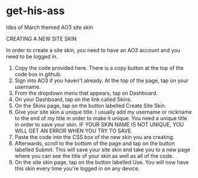 # get-his-ass
Ides of March themed AO3 site skin

CREATING A NEW SITE SKIN

In order to create a site skin, you need to have an AO3 account and you need to be logged in.

1. Copy the code provided here. There is a copy button at the top of the code box in github.
2. Sign into AO3 if you haven't already. At the top of the page, tap on your username.
3.  From the dropdown menu that appears, tap on Dashboard.
4.  On your Dashboard, tap on the link called Skins.
5.  On the Skins page, tap on the button labelled Create Site Skin.
6.  Give your site skin a unique title. I usually add my username or nickname to the end of my title in order to make it unique. You need a unique title in order to save your skin. IF YOUR SKIN NAME IS NOT UNIQUE, YOU WILL GET AN ERROR WHEN YOU TRY TO SAVE.
7.  Paste the code into the CSS box of the new skin you are creating.
8.  Afterwards, scroll to the bottom of the page and tap on the button labelled Submit. This will save your site skin and take you to a new page where you can see the title of your skin as well as all of the code.
9.  On the site skin page, tap on the button labelled Use. You will now have this skin every time you're logged in on any device.

